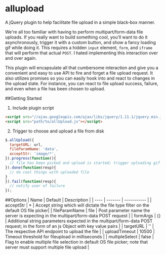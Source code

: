 # allupload
A jQuery plugin to help facilitate file upload in a simple black-box manner.

We're all too familiar with having to perform multipart/form-data file uploads.  If you really want to build something cool, you'll want to do it asynchronously, trigger it with a custom button, and show a fancy loading gif while doing it.  This requires a hidden `input` element, `form`, and `iframe` that will perform that actual `POST`.  I hated implementing this interaction over and over again.

This plugin will encapsulate all that cumbersome interaction and give you a convenient and easy to use API to fire and forget a file upload request.  It also utilizes promises so you can easily hook into and react to changes in the upload state.  For instance, you can react to file upload success, failure, and even when a file has been chosen to upload.

##Getting Started

1. Include plugin script
  ```html
  <script src="//ajax.googleapis.com/ajax/libs/jquery/1.11.1/jquery.min.js"></script>
  <script src="path/to/allUpload.js"></script>
  ```

2. Trigger to choose and upload a file from disk
  ```javascript
  $.allUpload({
    targetURL: url,
    fileParamName: 'data',
    acceptStr: 'image/*',
  }).progress(function(){
    // file has been picked and upload is started; trigger uploading gif
  }).done(function(resp){
    // do cool things with uploaded file
  }
  }).fail(function(resp){
    // notify user of failure
  });
  ```

##Options
| Name | Default | Description |
| ---- | ------- | ----------- |
| acceptStr | * | Accept string which will dictate the file type filter on the default OS file picker|
| fileParamName | file | Post parameter name the server is expecting in the multipart/form-data POST request |
| formArgs | {} | Additional string parameters expected in the multipart/form-data POST request; in the form of an js Object with key value pairs |
| targetURL | '' | The respective API endpoint to upload the file |
| uploadTimeout | 10500 | Timeout threshold for fileupload in milliseconds |
| multipleSelect | false | Flag to enable multiple file selection in default OS file picker; note that server must support multiple file upload |